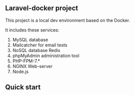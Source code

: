 ## Laravel-docker project ##
This project is a local dev environment based on the Docker.

It includes these services:
1. MySQL database
2. Mailcatcher for email tests
3. NoSQL database Redis
4. phpMyAdmin administration tool
5. PHP-FPM-7.*
6. NGINX Web-server
7. Node.js

## Quick start ##
